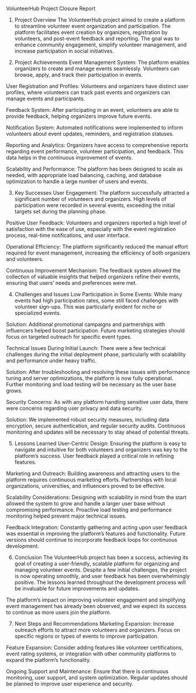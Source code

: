 VolunteerHub Project Closure Report
1. Project Overview
The VolunteerHub project aimed to create a platform to streamline volunteer event organization and participation. The platform facilitates event creation by organizers, registration by volunteers, and post-event feedback and reporting. The goal was to enhance community engagement, simplify volunteer management, and increase participation in social initiatives.

2. Project Achievements
Event Management System: The platform enables organizers to create and manage events seamlessly. Volunteers can browse, apply, and track their participation in events.

User Registration and Profiles: Volunteers and organizers have distinct user profiles, where volunteers can track past events and organizers can manage events and participants.

Feedback System: After participating in an event, volunteers are able to provide feedback, helping organizers improve future events.

Notification System: Automated notifications were implemented to inform volunteers about event updates, reminders, and registration statuses.

Reporting and Analytics: Organizers have access to comprehensive reports regarding event performance, volunteer participation, and feedback. This data helps in the continuous improvement of events.

Scalability and Performance: The platform has been designed to scale as needed, with appropriate load balancing, caching, and database optimization to handle a large number of users and events.

3. Key Successes
User Engagement: The platform successfully attracted a significant number of volunteers and organizers. High levels of participation were recorded in several events, exceeding the initial targets set during the planning phase.

Positive User Feedback: Volunteers and organizers reported a high level of satisfaction with the ease of use, especially with the event registration process, real-time notifications, and user interface.

Operational Efficiency: The platform significantly reduced the manual effort required for event management, increasing the efficiency of both organizers and volunteers.

Continuous Improvement Mechanism: The feedback system allowed the collection of valuable insights that helped organizers refine their events, ensuring that users’ needs and preferences were met.

4. Challenges and Issues
Low Participation in Some Events: While many events had high participation rates, some still faced challenges with volunteer sign-ups. This was particularly evident for niche or specialized events.

Solution: Additional promotional campaigns and partnerships with influencers helped boost participation. Future marketing strategies should focus on targeted outreach for specific event types.

Technical Issues During Initial Launch: There were a few technical challenges during the initial deployment phase, particularly with scalability and performance under heavy traffic.

Solution: After troubleshooting and resolving these issues with performance tuning and server optimizations, the platform is now fully operational. Further monitoring and load testing will be necessary as the user base grows.

Security Concerns: As with any platform handling sensitive user data, there were concerns regarding user privacy and data security.

Solution: We implemented robust security measures, including data encryption, secure authentication, and regular security audits. Continuous monitoring and updates will be necessary to stay ahead of potential threats.

5. Lessons Learned
User-Centric Design: Ensuring the platform is easy to navigate and intuitive for both volunteers and organizers was key to the platform’s success. User feedback played a critical role in refining features.

Marketing and Outreach: Building awareness and attracting users to the platform requires continuous marketing efforts. Partnerships with local organizations, universities, and influencers proved to be effective.

Scalability Considerations: Designing with scalability in mind from the start allowed the system to grow and handle a larger user base without compromising performance. Proactive load testing and performance monitoring helped prevent major technical issues.

Feedback Integration: Constantly gathering and acting upon user feedback was essential in improving the platform’s features and functionality. Future versions should continue to incorporate feedback loops for continuous development.

6. Conclusion
The VolunteerHub project has been a success, achieving its goal of creating a user-friendly, scalable platform for organizing and managing volunteer events. Despite a few initial challenges, the project is now operating smoothly, and user feedback has been overwhelmingly positive. The lessons learned throughout the development process will be invaluable for future improvements and updates.

The platform’s impact on improving volunteer engagement and simplifying event management has already been observed, and we expect its success to continue as more users join the platform.

7. Next Steps and Recommendations
Marketing Expansion: Increase outreach efforts to attract more volunteers and organizers. Focus on specific regions or types of events to improve participation.

Feature Expansion: Consider adding features like volunteer certifications, event rating systems, or integration with other community platforms to expand the platform’s functionality.

Ongoing Support and Maintenance: Ensure that there is continuous monitoring, user support, and system optimization. Regular updates should be planned to improve user experience and security.


